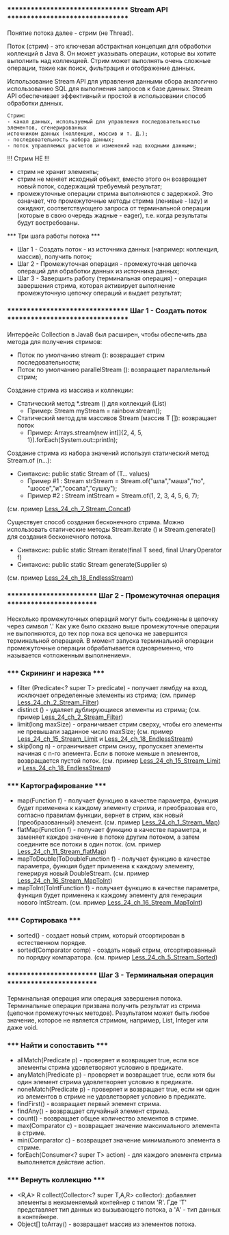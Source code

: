 ### ******************************* Stream API *******************************

Понятие потока далее - стрим (не Thread).

Поток (стрим) - это ключевая абстрактная концепция для обработки коллекций в Java 8. Он может
указывать операции, которые вы хотите выполнить над коллекцией. Стрим может выполнять очень сложные
операции, такие как поиск, фильтрация и отображение данных.

Использование Stream API для управления данными сбора аналогично использованию SQL для выполнения
запросов к базе данных. Stream API обеспечивает эффективный и простой в использовании способ обработки
данных.
```
Стрим:
- канал данных, используемый для управления последовательностью элементов, сгенерированных
источником данных (коллекция, массив и т. Д.);
- последовательность набора данных;
- поток управляемых расчетов и изменений над входными данными;
```
!!! Стрим НЕ !!!
- стрим не хранит элементы;
- стрим не меняет исходный объект, вместо этого он возвращает новый поток, содержащий требуемый результат;
- промежуточные операции стрима выполняются с задержкой. Это означает, что промежуточные методы стрима
  (ленивые - lazy) и ожидают, соответствующего запроса от терминальной операции (которые в свою очередь
  жадные - eager), т.е. когда результаты будут востребованы.

*** Три шага работы потока ***

- Шаг 1 - Создать поток - из источника данных (например: коллекция, массив), получить поток;
- Шаг 2 - Промежуточная операция - промежуточная цепочка операций для обработки данных из источника данных;
- Шаг 3 - Завершить работу (терминальная операция) - операция завершения стрима, которая активирует выполнение
  промежуточную цепочку операций и выдает результат;

### ******************************* Шаг 1 - Создать поток *******************************

Интерфейс Collection в Java8 был расширен, чтобы обеспечить два метода для получения стримов:

- Поток по умолчанию stream (): возвращает стрим последовательности;
- Поток по умолчанию parallelStream (): возвращает параллельный стрим;

Cоздание стрима из массива и коллекции:

- Статический метод *.stream () для коллекций (List)
  - Пример: Stream<String> myStream = rainbow.stream();
- Cтатический метод для массивов Stream (массив T []): возвращает поток
  - Пример: Arrays.stream(new int[]{2, 4, 5, 1}).forEach(System.out::println);

Создание стрима из набора значений используя статический метод Stream.of (n...):
- Синтаксис: public static Stream of (T… values)
  - Пример #1 : Stream<String> strStream = Stream.of("шла","маша","по", "шоссе","и","сосала","сушку");
  - Пример #2 : Stream<Integer> intStream = Stream.of(1, 2, 3, 4, 5, 6, 7);

(см. пример [Less_24_ch_7_Stream_Concat](https://github.com/JcoderPaul/JavaExtended-24/tree/master/Less_24_ch_7_Stream_Concat/src/Less_24_ch_7_Stream_Concat))

Существует способ создания бесконечного стрима.
Можно использовать статические методы Stream.iterate () и Stream.generate() для создания бесконечного потока.
 - Синтаксис: public static Stream iterate(final T seed, final UnaryOperator f)
 - Синтаксис: public static Stream generate(Supplier s)

(см. пример [Less_24_ch_18_EndlessStream](https://github.com/JcoderPaul/JavaExtended-24/tree/master/Less_24_ch_18_EndlessStream/src/Less_24_ch_18_EndlessStream))

### *********************** Шаг 2 - Промежуточная операция ***********************

Несколько промежуточных операций могут быть соединены в цепочку через символ '.'
Как уже было сказано выше промежуточные операции не выполняются, до тех пор пока вся цепочка не завершится
терминальной операцией. В момент запуска терминальной операции промежуточные операции обрабатывается
одновременно, что называется «отложенным выполнением».

### *** Скрининг и нарезка ***

- filter (Predicate<? super T> predicate) - получает лямбду на вход, исключает определенные элементы из стрима;
  (см. пример [Less_24_ch_2_Stream_Filter](https://github.com/JcoderPaul/JavaExtended-24/tree/master/Less_24_ch_2_Stream_Filter/src/Less_24_ch_2_Stream_Filter))
- distinct () -	удаляет дублирующиеся элементы из стрима;
  (см. пример [Less_24_ch_2_Stream_Filter](https://github.com/JcoderPaul/JavaExtended-24/tree/master/Less_24_ch_2_Stream_Filter/src/Less_24_ch_2_Stream_Filter))
- limit(long maxSize) - ограничивает стрим сверху, чтобы его элементы не превышали заданное число maxSize;
  (см. пример [Less_24_ch_15_Stream_Limit](https://github.com/JcoderPaul/JavaExtended-24/tree/master/Less_24_ch_15_Stream_Limit/src/Less_24_ch_15_Stream_Limit_Skip) и [Less_24_ch_18_EndlessStream](https://github.com/JcoderPaul/JavaExtended-24/tree/master/Less_24_ch_18_EndlessStream/src/Less_24_ch_18_EndlessStream))
- skip(long n) - ограничивает стрим снизу, пропускает элементы начиная с n-го элемента.
  Если в потоке меньше n элементов, возвращается пустой поток.
  (см. пример [Less_24_ch_15_Stream_Limit](https://github.com/JcoderPaul/JavaExtended-24/tree/master/Less_24_ch_15_Stream_Limit/src/Less_24_ch_15_Stream_Limit_Skip) и [Less_24_ch_18_EndlessStream](https://github.com/JcoderPaul/JavaExtended-24/tree/master/Less_24_ch_18_EndlessStream/src/Less_24_ch_18_EndlessStream))

### *** Картографирование ***

- map(Function f) - получает функцию в качестве параметра, функция будет применена к каждому элементу стрима,
  и преобразовав его, согласно правилам функции, вернет в стрим, как новый (преобразованный)
  элемент.
  (см. пример [Less_24_ch_1_Stream_Map](https://github.com/JcoderPaul/JavaExtended-24/tree/master/Less_24_ch_1_Stream_Map/src/Less_24_ch_1_Stream_Map))
- flatMap(Function f) -	получает функцию в качестве параметра, и заменяет каждое значение в потоке другим
  потоком, а затем соедините все потоки в один поток.
  (см. пример [Less_24_ch_11_Stream_flatMap](https://github.com/JcoderPaul/JavaExtended-24/tree/master/Less_24_ch_11_Stream_flatMap/src/Less_24_ch_11_Stream_flatMap))
- mapToDouble(ToDoubleFunction f) -	получает функцию в качестве параметра, функция будет применена к каждому
  элементу, генерируя новый DoubleStream.
  (см. пример [Less_24_ch_16_Stream_MapToInt](https://github.com/JcoderPaul/JavaExtended-24/tree/master/Less_24_ch_16_Stream_MapToInt/src/Less_24_ch_16_Stream_MapToInt))
- mapToInt(ToIntFunction f)	- получает функцию в качестве параметра, функция будет применена к каждому
  элементу для генерации нового IntStream.
  (см. пример [Less_24_ch_16_Stream_MapToInt](https://github.com/JcoderPaul/JavaExtended-24/tree/master/Less_24_ch_16_Stream_MapToInt/src/Less_24_ch_16_Stream_MapToInt))

### *** Сортировака ***

- sorted() - создает новый стрим, который отсортирован в естественном порядке.
- sorted(Comparator comp) - создать новый стрим, отсортированный по порядку компаратора.
  (см. пример [Less_24_ch_5_Stream_Sorted](https://github.com/JcoderPaul/JavaExtended-24/tree/master/Less_24_ch_5_Stream_Sorted/src/Less_24_ch_5_Stream_Sorted))

### *********************** Шаг 3 - Терминальная операция ***********************

Терминальная операция или операция завершения потока. Терминальные операции призвана получить результат
из стрима (цепочки промежуточных методов). Результатом может быть любое значение, которое не является
стримом, например, List, Integer или даже void.

### *** Найти и сопоставить ***

- allMatch(Predicate p)	- проверяет и возвращает true, если все элементы стрима удовлетворяют
  условию в предикате.
- anyMatch(Predicate p) - проверяет и возвращает true, если хотя бы один элемент стрима удовлетворяет
  условию в предикате.
- noneMatch(Predicate p) - проверяет и возвращает true, если ни один из элементов в стриме не удовлетворяет
  условию в предикате.
- findFirst() -	возвращает первый элемент стрима.
- findAny() - возвращает случайный элемент стрима.
- count() -	возвращает общее количество элементов в стриме.
- max(Comparator c) - возвращает значение максимального элемента в стриме.
- min(Comparator c) - возвращает значение минимального элемента в стриме.
- forEach(Consumer<? super T> action) - для каждого элемента стрима выполняется действие action.

### *** Вернуть коллекцию ***

- <R,A> R collect(Collector<? super T,A,R> collector): добавляет элементы в неизменяемый контейнер с типом 'R'.
Где 'T' представляет тип данных из вызывающего потока, а 'A' - тип данных в контейнере.
- Object[] toArray() - возвращает массив из элементов потока.
